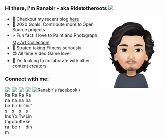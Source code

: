 ### Hi there, I'm Ranabir - aka Ridetotheroots <img src="https://media.giphy.com/media/hvRJCLFzcasrR4ia7z/giphy.gif" width="25px"></a>
<img align="right" height="230px" width="200px" alt="Ranabir" src="/ranabir_longhair.png" />

- 🌱 Checkout my recent blog [here](https://dzone.com/articles/top-5-free-and-open-source-game-engines-you-should)
- 🥅 2020 Goals: Contribute more to Open Source projects
- ⚡ Fun fact: I love to Paint and Photograph [My Art Collection!](https://github.com/Ridetotheroots/artwork/blob/master/README.md)
- 💪 Strated taking Fitness seriously
- 📺 All time Video Game lover
- 👯 I’m looking to collaborate with other content creators

### Connect with me:

[<img align="left" width="22px" alt="Ranabir's Instagram" src="https://cdn.jsdelivr.net/npm/simple-icons@v3/icons/instagram.svg" />](https://www.instagram.com/ridetotheroots/?hl=en)
[<img align="left" width="22px" alt="Ranabir's Youtube" src="https://cdn.jsdelivr.net/npm/simple-icons@v3/icons/youtube.svg" />](https://www.youtube.com/watch?v=E-S5o_UZFgw&t=1s)
[<img align="left" width="22px" alt="Ranabir's Twitter" src="https://cdn.jsdelivr.net/npm/simple-icons@v3/icons/twitter.svg" />](https://twitter.com/Ridetotheroots)
[<img align="left" width="22px" alt="Ranabir's Linkedin" src="https://cdn.jsdelivr.net/npm/simple-icons@v3/icons/linkedin.svg" />](https://www.linkedin.com/in/ranabir-chakraborty-a71074b4/)
[<img align="left" alt="Ranabir's facebook \" height="22px" src="https://cdn.jsdelivr.net/npm/simple-icons@3.4.0/icons/facebook.svg" />](https://www.facebook.com/ranabir.chakraborty218/)
